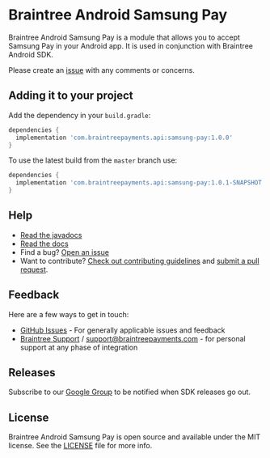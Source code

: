 # Braintree Android Samsung Pay

Braintree Android Samsung Pay is a module that allows you to accept Samsung Pay in your Android app. It is used in conjunction with Braintree Android SDK.

Please create an [issue](https://github.com/braintree/braintree-android-samsung-pay/issues) with any comments or concerns.

## Adding it to your project

Add the dependency in your `build.gradle`:

```groovy
dependencies {
  implementation 'com.braintreepayments.api:samsung-pay:1.0.0'
}
```

To use the latest build from the `master` branch use:

```groovy
dependencies {
  implementation 'com.braintreepayments.api:samsung-pay:1.0.1-SNAPSHOT'
}
```

## Help

* [Read the javadocs](http://javadoc.io/doc/com.braintreepayments.api/braintree-android-samsung-pay/)
* [Read the docs](https://developers.braintreepayments.com/guides/samsung-pay/client-side/android/v2)
* Find a bug? [Open an issue](https://github.com/braintree/braintree-android-samsung-pay/issues)
* Want to contribute? [Check out contributing guidelines](CONTRIBUTING.md) and [submit a pull request](https://help.github.com/articles/creating-a-pull-request).

## Feedback

Here are a few ways to get in touch:

* [GitHub Issues](https://github.com/braintree/braintree-android-samsung-pay/issues) - For generally applicable issues and feedback
* [Braintree Support](https://articles.braintreepayments.com/) / [support@braintreepayments.com](mailto:support@braintreepayments.com) -
for personal support at any phase of integration

## Releases

Subscribe to our [Google Group](https://groups.google.com/forum/#!forum/braintree-sdk-announce) to
be notified when SDK releases go out.

## License

Braintree Android Samsung Pay is open source and available under the MIT license. See the [LICENSE](LICENSE) file for more info.
